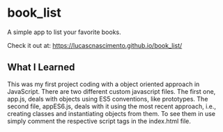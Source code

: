 # book_list
A simple app to list your favorite books.

Check it out at: https://lucascnascimento.github.io/book_list/

## What I Learned

This was my first project coding with a object oriented approach in JavaScript. There are two different custom javascript files. The first one, app.js, deals with objects using ES5 conventions, like prototypes. The second file, appES6.js, deals with it using the most recent approach, i.e., creating classes and instantiating objects from them. To see them in use simply comment the respective script tags in the index.html file.